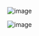 ![image](https://github.com/jeuneseven/ReadingNotes/assets/8426758/aaca1813-4f98-45e6-b135-e11d5f900659)

![image](https://github.com/jeuneseven/ReadingNotes/assets/8426758/5b23907c-83b7-457c-96c3-ccdd8b43876c)
